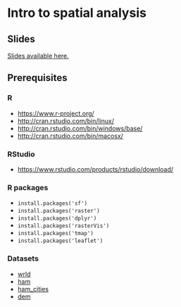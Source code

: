 # Intro to spatial analysis

## Slides

[Slides available here.](https://cdn.rawgit.com/Nowosad/Intro_to_spatial_analysis/3a0228ef/Intro_to_spatial_analysis.html)

## Prerequisites

### R

- https://www.r-project.org/
- http://cran.rstudio.com/bin/linux/
- http://cran.rstudio.com/bin/windows/base/
- http://cran.rstudio.com/bin/macosx/

### RStudio

- https://www.rstudio.com/products/rstudio/download/

### R packages

- `install.packages('sf')`
- `install.packages('raster')`
- `install.packages('dplyr')`
- `install.packages('rasterVis')`
- `install.packages('tmap')`
- `install.packages('leaflet')`

### Datasets

- [wrld](https://github.com/Nowosad/Intro_to_spatial_analysis/raw/master/data/wrld.zip)
- [ham](https://github.com/Nowosad/Intro_to_spatial_analysis/raw/master/data/hamilton_county.gpkg)
- [ham_cities](https://raw.githubusercontent.com/Nowosad/Intro_to_spatial_analysis/master/data/hamiltion_cities.csv)
- [dem](https://github.com/Nowosad/Intro_to_spatial_analysis/raw/master/data/srtm.tif)